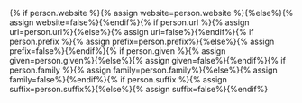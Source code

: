{% if person.website %}{% assign website=person.website %}{%else%}{% assign website=false%}{%endif%}{% if person.url %}{% assign url=person.url%}{%else%}{% assign url=false%}{%endif%}{% if person.prefix %}{% assign prefix=person.prefix%}{%else%}{% assign prefix=false%}{%endif%}{% if person.given %}{% assign given=person.given%}{%else%}{% assign given=false%}{%endif%}{% if person.family %}{% assign family=person.family%}{%else%}{% assign family=false%}{%endif%}{% if person.suffix %}{% assign suffix=person.suffix%}{%else%}{% assign suffix=false%}{%endif%}

